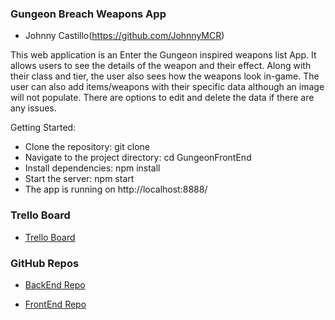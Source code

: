 ### Gungeon Breach Weapons App

- Johnny Castillo(https://github.com/JohnnyMCR)

This web application is an Enter the Gungeon inspired weapons list App. It allows users to see the details of the weapon and their effect. Along with their class and tier, the user also sees how the weapons look in-game. The user can also add items/weapons with their specific data although an image will not populate. There are options to edit and delete the data if there are any issues.

Getting Started:
- Clone the repository: git clone
- Navigate to the project directory: cd GungeonFrontEnd
- Install dependencies: npm install
- Start the server: npm start
- The app is running on http://localhost:8888/

### Trello Board
- [Trello Board](https://trello.com/b/AeGrfYLy/gungeon-portfolio-project)

### GitHub Repos
- [BackEnd Repo](https://github.com/JohnnyMCR/GungeonBackend)

- [FrontEnd Repo](https://github.com/JohnnyMCR/GungeonFrontEnd)